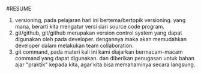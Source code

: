 #RESUME 
 1. versioning, pada pelajaran hari ini bertema/bertopik versioning. yang mana, berarti kita mengatur versi dari source code program.
 2. git/github, git/github merupakan version control system yang dapat digunakan oleh pada developer. dengannya maka akan memudahkan developer dalam melakukan team collaboration.
 3. git command, pada materi kali ini kami diajarkan bermacam-macam command yang dapat digunakan. dan diberikan penugasan untuk bahan ajar "praktik" kepada kita, agar kita bisa memahaminya secara langsung.